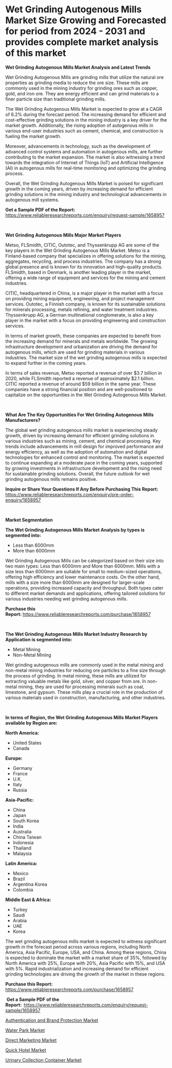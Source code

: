 <p><h1>Wet Grinding Autogenous Mills Market Size Growing and Forecasted for period from 2024 - 2031 and provides complete market analysis of this market</h1></p><p><strong>Wet Grinding Autogenous Mills Market Analysis and Latest Trends</strong></p>
<p><p>Wet Grinding Autogenous Mills are grinding mills that utilize the natural ore properties as grinding media to reduce the ore size. These mills are commonly used in the mining industry for grinding ores such as copper, gold, and iron ore. They are energy efficient and can grind materials to a finer particle size than traditional grinding mills.</p><p>The Wet Grinding Autogenous Mills Market is expected to grow at a CAGR of 6.2% during the forecast period. The increasing demand for efficient and cost-effective grinding solutions in the mining industry is a key driver for the market growth. Additionally, the rising adoption of autogenous mills in various end-user industries such as cement, chemical, and construction is fueling the market growth.</p><p>Moreover, advancements in technology, such as the development of advanced control systems and automation in autogenous mills, are further contributing to the market expansion. The market is also witnessing a trend towards the integration of Internet of Things (IoT) and Artificial Intelligence (AI) in autogenous mills for real-time monitoring and optimizing the grinding process.</p><p>Overall, the Wet Grinding Autogenous Mills Market is poised for significant growth in the coming years, driven by increasing demand for efficient grinding solutions in the mining industry and technological advancements in autogenous mill systems.</p></p>
<p><strong>Get a Sample PDF of the Report:&nbsp;</strong> <a href="https://www.reliableresearchreports.com/enquiry/request-sample/1658957">https://www.reliableresearchreports.com/enquiry/request-sample/1658957</a></p>
<p>&nbsp;</p>
<p><strong>Wet Grinding Autogenous Mills Major Market Players</strong></p>
<p><p>Metso, FLSmidth, CITIC, Outotec, and Thyssenkrupp AG are some of the key players in the Wet Grinding Autogenous Mills Market. Metso is a Finland-based company that specializes in offering solutions for the mining, aggregates, recycling, and process industries. The company has a strong global presence and is known for its innovation and high-quality products. FLSmidth, based in Denmark, is another leading player in the market, offering a wide range of equipment and services for the mining and cement industries.</p><p>CITIC, headquartered in China, is a major player in the market with a focus on providing mining equipment, engineering, and project management services. Outotec, a Finnish company, is known for its sustainable solutions for minerals processing, metals refining, and water treatment industries. Thyssenkrupp AG, a German multinational conglomerate, is also a key player in the market with a focus on providing engineering and construction services.</p><p>In terms of market growth, these companies are expected to benefit from the increasing demand for minerals and metals worldwide. The growing infrastructure development and urbanization are driving the demand for autogenous mills, which are used for grinding materials in various industries. The market size of the wet grinding autogenous mills is expected to expand further in the coming years.</p><p>In terms of sales revenue, Metso reported a revenue of over $3.7 billion in 2020, while FLSmidth reported a revenue of approximately $2.1 billion. CITIC reported a revenue of around $59 billion in the same year. These companies have a strong financial position and are well-positioned to capitalize on the opportunities in the Wet Grinding Autogenous Mills Market.</p></p>
<p>&nbsp;</p>
<p><strong>What Are The Key Opportunities For Wet Grinding Autogenous Mills Manufacturers?</strong></p>
<p><p>The global wet grinding autogenous mills market is experiencing steady growth, driven by increasing demand for efficient grinding solutions in various industries such as mining, cement, and chemical processing. Key trends include advancements in mill design for improved performance and energy efficiency, as well as the adoption of automation and digital technologies for enhanced control and monitoring. The market is expected to continue expanding at a moderate pace in the coming years, supported by growing investments in infrastructure development and the rising need for sustainable grinding solutions. Overall, the future outlook for wet grinding autogenous mills remains positive.</p></p>
<p><strong>Inquire or Share Your Questions If Any Before Purchasing This Report:</strong> <a href="https://www.reliableresearchreports.com/enquiry/pre-order-enquiry/1658957">https://www.reliableresearchreports.com/enquiry/pre-order-enquiry/1658957</a></p>
<p>&nbsp;</p>
<p><strong>Market Segmentation</strong></p>
<p><strong>The Wet Grinding Autogenous Mills Market Analysis by types is segmented into:</strong></p>
<p><ul><li>Less than 6000mm</li><li>More than 6000mm</li></ul></p>
<p><p>Wet Grinding Autogenous Mills can be categorized based on their size into two main types: Less than 6000mm and More than 6000mm. Mills with a size less than 6000mm are suitable for small to medium-sized operations, offering high efficiency and lower maintenance costs. On the other hand, mills with a size more than 6000mm are designed for larger-scale operations, providing increased capacity and throughput. Both types cater to different market demands and applications, offering tailored solutions for various industries needing wet grinding autogenous mills.</p></p>
<p><strong>Purchase this Report:&nbsp;</strong><a href="https://www.reliableresearchreports.com/purchase/1658957">https://www.reliableresearchreports.com/purchase/1658957</a></p>
<p>&nbsp;</p>
<p><strong>The Wet Grinding Autogenous Mills Market Industry Research by Application is segmented into:</strong></p>
<p><ul><li>Metal Mining</li><li>Non-Metal Mining</li></ul></p>
<p><p>Wet grinding autogenous mills are commonly used in the metal mining and non-metal mining industries for reducing ore particles to a fine size through the process of grinding. In metal mining, these mills are utilized for extracting valuable metals like gold, silver, and copper from ore. In non-metal mining, they are used for processing minerals such as coal, limestone, and gypsum. These mills play a crucial role in the production of various materials used in construction, manufacturing, and other industries.</p></p>
<p>&nbsp;</p>
<p><strong>In terms of Region, the Wet Grinding Autogenous Mills Market Players available by Region are:</strong></p>
<p>
    <p> <strong> North America: </strong>
        <ul>
            <li>United States</li>
            <li>Canada</li>
        </ul>
        </p> 
    <p> <strong> Europe: </strong>
        <ul>
            <li>Germany</li>
            <li>France</li>
            <li>U.K.</li>
            <li>Italy</li>
            <li>Russia</li>
        </ul>
        </p> 
    <p> <strong> Asia-Pacific: </strong>
        <ul>
            <li>China</li>
            <li>Japan</li>
            <li>South Korea</li>
            <li>India</li>
            <li>Australia</li>
            <li>China Taiwan</li>
            <li>Indonesia</li>
            <li>Thailand</li>
            <li>Malaysia</li>
        </ul>
        </p> 
    <p> <strong> Latin America: </strong>
        <ul>
            <li>Mexico</li>
            <li>Brazil</li>
            <li>Argentina Korea</li>
            <li>Colombia</li>
        </ul>
        </p> 
    <p> <strong> Middle East & Africa: </strong>
        <ul>
            <li>Turkey</li>
            <li>Saudi</li>
            <li>Arabia</li>
            <li>UAE</li>
            <li>Korea</li>
        </ul>
    </p>
    </p>
<p><p>The wet grinding autogenous mills market is expected to witness significant growth in the forecast period across various regions, including North America, Asia Pacific, Europe, USA, and China. Among these regions, China is expected to dominate the market with a market share of 35%, followed by North America with 25%, Europe with 20%, Asia Pacific with 15%, and USA with 5%. Rapid industrialization and increasing demand for efficient grinding technologies are driving the growth of the market in these regions.</p></p>
<p><strong>Purchase this Report: </strong><a href="https://www.reliableresearchreports.com/purchase/1658957">https://www.reliableresearchreports.com/purchase/1658957</a></p>
<p>&nbsp;<strong>Get a Sample PDF of the Report:&nbsp;&nbsp;</strong><a href="https://www.reliableresearchreports.com/enquiry/request-sample/1658957">https://www.reliableresearchreports.com/enquiry/request-sample/1658957</a></p>
<p><strong></strong></p>
<p><p><a href="https://medium.com/@cleocarroll2022/analyzing-authentication-and-brand-protection-market-global-industry-perspective-and-forecast-123b0ba3b2a1">Authentication and Brand Protection Market</a></p><p><a href="https://medium.com/p/3a0b36963cda/edit">Water Park Market</a></p><p><a href="https://medium.com/p/10404c75449e/edit">Direct Marketing Market</a></p><p><a href="https://medium.com/p/4890ad6af867/edit">Quick Hotel Market</a></p><p><a href="https://github.com/shotows/Market-Research-Report-List-1/blob/main/urinary-collection-container-market.md">Urinary Collection Container Market</a></p></p>